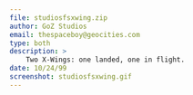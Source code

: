 ```yaml
---
file: studiosfsxwing.zip
author: GoZ Studios
email: thespaceboy@geocities.com
type: both
description: >
    Two X-Wings: one landed, one in flight.
date: 10/24/99
screenshot: studiosfsxwing.gif
---
```

